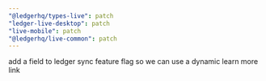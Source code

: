 ```yaml
---
"@ledgerhq/types-live": patch
"ledger-live-desktop": patch
"live-mobile": patch
"@ledgerhq/live-common": patch
---
```


add a field to ledger sync feature flag so we can use a dynamic learn more link
